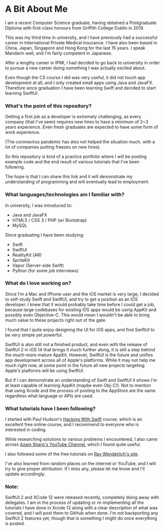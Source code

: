 # A Bit About Me

I am a recent Computer Science graduate, having obtained a Postgraduate Diploma with first-class honours from Griffith College Dublin in 2019.

This was my third time in university, and I have previously had a successful career in International Private Medical Insurance. I have also been based in China, Japan, Singapore and Hong Kong for the last 15 years. I speak Mandarin well, and I'm fairly competent in Japanese.

After a lengthy career in IPMI, I had decided to go back to university in order to pursue a new career doing something I was actually excited about.

Even though the CS course I did was very useful, it did not touch app development at all, and I only created small apps using Java and JavaFX. Therefore since graduation I have been learning Swift and decided to start learning SwiftUI. 

### What's the point of this repository? 

Getting a first job as a developer is extremely challenging, as every company (that I've seen) requires new hires to have a minimum of 2~3 years experience. Even fresh graduates are expected to have some form of work experience.

(The coronavirus pandemic has also not helped the situation much, with a lot of companies putting freezes on new hires).

So this repository is kind of a practice portfolio where I will be posting example code and the end result of various tutorials that I've been following. 

The hope is that I can share this link and it will demonstrate my understanding of programming and will eventually lead to employment. 

### What languages/technologies am I familiar with? 

In university, I was introduced to: 

* Java and JavaFX
* HTML5 / CSS 3 / PHP (w/ Bootstrap)
* MySQL

Since graduating I have been studying: 

* Swift 
* SwiftUI
* RealityKit (AR)
* SpriteKit
* Vapor (Server-side Swift)
* Python (for some job interviews)

### What do I love working on?

Since I'm a Mac and iPhone user and the iOS market is very large, I decided to self-study Swift and SwiftUI, and try to get a position as an iOS developer. I knew that it would probably take time before I could get a job, because large codebases for existing iOS apps would be using AppKit and possibly even Objective-C. This would mean I wouldn't be able to bring much value to these projects right out of the gate.

I found that I quite enjoy designing the UI for iOS apps, and find SwiftUI to be very simple yet powerful.

SwiftUI is also still not a finished product, and even with the release of SwiftUI 2 in iOS 14 that brings it much further along, it is still a step behind the much-more mature AppKit. However, SwiftUI is the future and unifies app development across all of Apple's platforms. While it may not help me much right now, at some point in the future all new projects targeting Apple's platforms will be using SwiftUI.

But if I can demonstrate an understanding of Swift and SwiftUI it shows I'm at least capable of learning AppKit (maybe even Obj-C!). Not to mention that using Xcode and the process of posting to the AppStore are the same regardless what language or APIs are used.

### What tutorials have I been following? 

I started with Paul Hudson's <a href="https://www.hackingwithswift.com">Hacking With Swift</a> course, which is an excellent free online course, and I recommend to everyone who is interested in coding. 

While researching solutions to various problems I encountered, I also came across <a href="https://www.youtube.com/user/azamsharp/">Azam Sharp's YouTube Channel</a>, which I found quite useful. 

I also followed some of the free tutorials on <a href="https://www.raywenderlich.com/paths#ios">Ray Wenderlich's site</a>.

I've also learned from random places on the internet or YouTube, and I will try to give proper attribution. If I miss any, please let me know and I'll update accordingly. 

### Note: 

SwiftUI 2 and XCode 12 were released recently, completely doing away with delegates. I am in the process of updating or re-implementing all the tutorials I have done in Xcode 12 along with a clear description of what was covered, and I will post them to GitHub when done. I'm not backporting any SwiftUI 2 features yet, though that is something I might do once everything is posted. 
